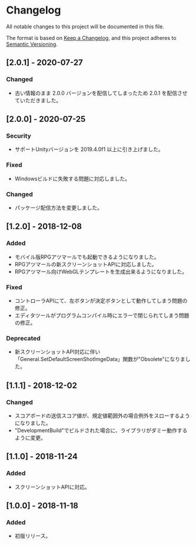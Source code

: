 # Changelog
All notable changes to this project will be documented in this file.

The format is based on [Keep a Changelog](https://keepachangelog.com/en/1.0.0/),
and this project adheres to [Semantic Versioning](https://semver.org/spec/v2.0.0.html).


## [2.0.1] - 2020-07-27
### Changed
- 古い情報のまま 2.0.0 バージョンを配信してしまったため 2.0.1 を配信させていただきました。

## [2.0.0] - 2020-07-25
### Security
- サポートUnityバージョンを 2019.4.0f1 以上に引き上げました。

### Fixed
- Windowsビルドに失敗する問題に対応しました。

### Changed
- パッケージ配信方法を変更しました。

## [1.2.0] - 2018-12-08
### Added
- モバイル版RPGアツマールでも起動できるようになりました。
- RPGアツマールの新スクリーンショットAPIに対応しました。
- RPGアツマール向けWebGLテンプレートを生成出来るようになりました。

### Fixed
- コントローラAPIにて、左ボタンが決定ボタンとして動作してしまう問題の修正。
- エディタツールがプログラムコンパイル時にエラーで閉じられてしまう問題の修正。

### Deprecated
- 新スクリーンショットAPI対応に伴い「General.SetDefaultScreenShotImgeData」関数が"Obsolete"になりました。

## [1.1.1] - 2018-12-02
### Changed
- スコアボードの送信スコア値が、規定値範囲外の場合例外をスローするようになりました。
- "DevelopmentBuild"でビルドされた場合に、ライブラリがダミー動作するように変更。

## [1.1.0] - 2018-11-24
### Added
- スクリーンショットAPIに対応。

## [1.0.0] - 2018-11-18
### Added
- 初版リリース。
